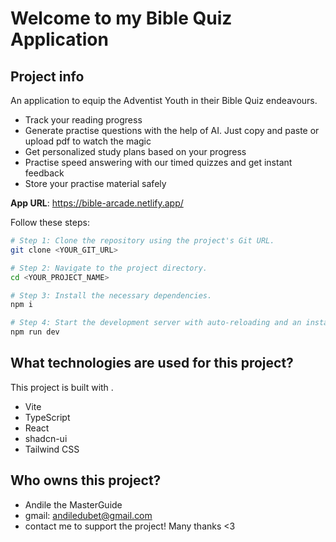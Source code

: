 # Welcome to my Bible Quiz Application

## Project info
An application to equip the Adventist Youth in their Bible Quiz endeavours. 
- Track your reading progress
- Generate practise questions with the help of AI. Just copy and paste or upload pdf to watch the magic
- Get personalized study plans based on your progress
- Practise speed answering with our timed quizzes and get instant feedback
- Store your practise material safely 

**App URL**: https://bible-arcade.netlify.app/


Follow these steps:

```sh
# Step 1: Clone the repository using the project's Git URL.
git clone <YOUR_GIT_URL>

# Step 2: Navigate to the project directory.
cd <YOUR_PROJECT_NAME>

# Step 3: Install the necessary dependencies.
npm i

# Step 4: Start the development server with auto-reloading and an instant preview.
npm run dev
```

## What technologies are used for this project?

This project is built with .

- Vite
- TypeScript
- React
- shadcn-ui
- Tailwind CSS

## Who owns this project?

- Andile the MasterGuide
- gmail: andiledubet@gmail.com
- contact me to support the project! Many thanks <3

